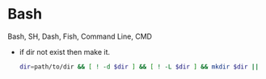 # Bash
Bash, SH, Dash, Fish, Command Line, CMD

+ if dir not exist then make it.
  ```bash
  dir=path/to/dir && [ ! -d $dir ] && [ ! -L $dir ] && mkdir $dir || echo " $dir > `readlink -f $dir` "
  ```
